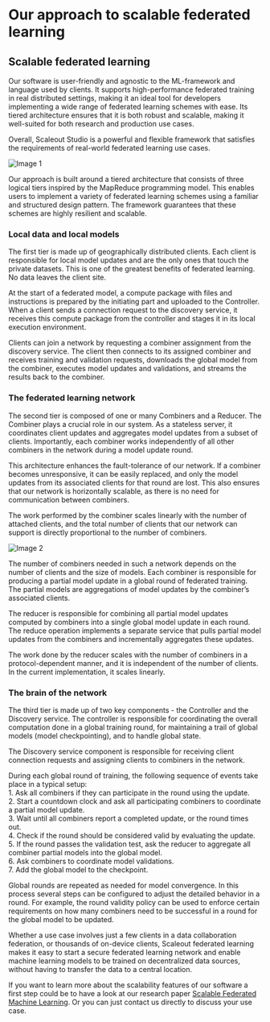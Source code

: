 ﻿# Our approach to scalable federated learning

Scalable federated learning
---------------------------

Our software is user-friendly and agnostic to the ML-framework and language used by clients. It supports high-performance federated training in real distributed settings, making it an ideal tool for developers implementing a wide range of federated learning schemes with ease. Its tiered architecture ensures that it is both robust and scalable, making it well-suited for both research and production use cases.

Overall, Scaleout Studio is a powerful and flexible framework that satisfies the requirements of real-world federated learning use cases.

![Image 1](https://cdn.prod.website-files.com/65b2c538561625e62bd16a2a/65bbe79e71dd10fb79efa71e_642154f1ce09cd5402659ce1_sol.jpeg)

Our approach is built around a tiered architecture that consists of three logical tiers inspired by the MapReduce programming model. This enables users to implement a variety of federated learning schemes using a familiar and structured design pattern. The framework guarantees that these schemes are highly resilient and scalable.

### Local data and local models

The first tier is made up of geographically distributed clients. Each client is responsible for local model updates and are the only ones that touch the private datasets. This is one of the greatest benefits of federated learning. No data leaves the client site.

At the start of a federated model, a compute package with files and instructions is prepared by the initiating part and uploaded to the Controller. When a client sends a connection request to the discovery service, it receives this compute package from the controller and stages it in its local execution environment.

Clients can join a network by requesting a combiner assignment from the discovery service. The client then connects to its assigned combiner and receives training and validation requests, downloads the global model from the combiner, executes model updates and validations, and streams the results back to the combiner.

### The federated learning network

The second tier is composed of one or many Combiners and a Reducer. The Combiner plays a crucial role in our system. As a stateless server, it coordinates client updates and aggregates model updates from a subset of clients. Importantly, each combiner works independently of all other combiners in the network during a model update round.

This architecture enhances the fault-tolerance of our network. If a combiner becomes unresponsive, it can be easily replaced, and only the model updates from its associated clients for that round are lost. This also ensures that our network is horizontally scalable, as there is no need for communication between combiners.

The work performed by the combiner scales linearly with the number of attached clients, and the total number of clients that our network can support is directly proportional to the number of combiners.

![Image 2](https://cdn.prod.website-files.com/65b2c538561625e62bd16a2a/65bbe79e71dd10fb79efa71a_6421558f4cf41ff47e3c7c4a_sol2.jpeg)

The number of combiners needed in such a network depends on the number of clients and the size of models. Each combiner is responsible for producing a partial model update in a global round of federated training. The partial models are aggregations of model updates by the combiner’s associated clients.

The reducer is responsible for combining all partial model updates computed by combiners into a single global model update in each round. The reduce operation implements a separate service that pulls partial model updates from the combiners and incrementally aggregates these updates.

The work done by the reducer scales with the number of combiners in a protocol-dependent manner, and it is independent of the number of clients. In the current implementation, it scales linearly.

### The brain of the network

The third tier is made up of two key components - the Controller and the Discovery service. The controller is responsible for coordinating the overall computation done in a global training round, for maintaining a trail of global models (model checkpointing), and to handle global state.

The Discovery service component is responsible for receiving client connection requests and assigning clients to combiners in the network.

During each global round of training, the following sequence of events take place in a typical setup:  
1\. Ask all combiners if they can participate in the round using the update.  
2\. Start a countdown clock and ask all participating combiners to coordinate a partial model update.  
3\. Wait until all combiners report a completed update, or the round times out.  
4\. Check if the round should be considered valid by evaluating the update.  
5\. If the round passes the validation test, ask the reducer to aggregate all combiner partial models into the global model.  
6\. Ask combiners to coordinate model validations.  
7\. Add the global model to the checkpoint.

Global rounds are repeated as needed for model convergence. In this process several steps can be configured to adjust the detailed behavior in a round. For example, the round validity policy can be used to enforce certain requirements on how many combiners need to be successful in a round for the global model to be updated.

Whether a use case involves just a few clients in a data collaboration federation, or thousands of on-device clients, Scaleout federated learning makes it easy to start a secure federated learning network and enable machine learning models to be trained on decentralized data sources, without having to transfer the data to a central location.

If you want to learn more about the scalability features of our software a first step could be to have a look at our research paper [Scalable Federated Machine Learning](https://arxiv.org/pdf/2103.00148.pdf). Or you can just contact us directly to discuss your use case.

‍
